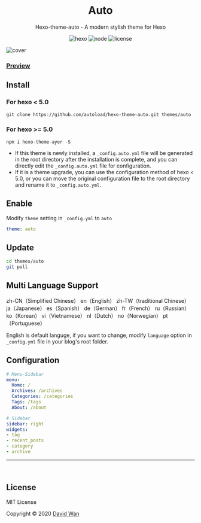 <h1 align="center">Auto</h1>
<p align="center"> 
  Hexo-theme-auto - A modern stylish theme for Hexo
</p>

<p align="center">
  <img alt="hexo" src="https://img.shields.io/badge/hexo-%3E=4.2.0-green.svg?style=flat&logo=hexo&longCache=true">
  <img alt="node" src="https://img.shields.io/badge/node-%3E=10.9.0-green.svg?style=flat&logo=Node.js&longCache=true">
  <img alt="license" src="https://img.shields.io/badge/license-MIT-green.svg?style=flat&longCache=true">
</p>




![cover](./img/cover-v1.png)

### [Preview](https://autoload.github.io)

## Install

### For hexo < 5.0

``` shell
git clone https://github.com/autoload/hexo-theme-auto.git themes/auto
```

### For hexo >= 5.0

``` shell
npm i hexo-theme-ayer -S
```

- If this theme is newly installed, a `_config.auto.yml` file will be generated in the root directory after the installation is complete, and you can directly edit the `_config.auto.yml` file for configuration.
- If it is a theme upgrade, you can use the configuration method of hexo < 5.0, or you can move the original configuration file to the root directory and rename it to `_config.auto.yml`.

## Enable

Modify `theme` setting in `_config.yml` to `auto`

``` yml
theme: auto
```

## Update

``` bash
cd themes/auto
git pull
```

## Multi Language Support
zh-CN（Simplified Chinese） en（English） zh-TW（traditional Chinese） ja（Japanese） es（Spanish） de（German） fr（French） ru（Russian） ko（Korean） vi（Vietnamese） nl（Dutch） no（Norwegian） pt（Portuguese）

English is default languge, if you want to change, modify `language` option in `_config.yml` file in your blog's root folder.

## Configuration

``` yml
# Menu-Sidebar
menu:
  Home: /
  Archives: /archives
  Categories: /categories
  Tags: /tags
  About: /about

# Sidebar
sidebar: right
widgets:
- tag
- recent_posts
- category
- archive
```


---

<br/>

## License

MIT License

Copyright © 2020 [David Wan](http://autoload.github.io)
